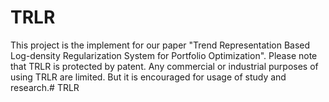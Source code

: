 # TRLR
This project is the implement for our paper "Trend Representation Based Log-density Regularization System for Portfolio Optimization".
Please note that TRLR is protected by patent. Any commercial or industrial purposes of using TRLR are limited. But it is encouraged for usage of study and research.# TRLR
